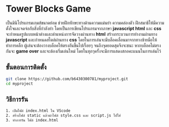 # Tower Blocks Game

เป็นมินิโปรแกรมเกมส์ขนาดย่อม ช่วยฝึกทักษะทางด้านความแม่นยำ ความคล่องตัว ฝึกสมาธิให้มีความตั้งใจและจดจ่อกับสิ่งที่กำลังทำ โดยเป็นการเขียนโปรแกรมจากภาษา **javascript html** และ **css** จะกำหนดรูปแบบหน้าต่างและตำแหน่งการจัดวางผ่านทาง **html** สร้างกระบวนการทำงานผ่านทาง **javascript** และกำหนดสไตล์ผ่านทาง **css** โดยในการเล่นจะมีบล็อคเลื่อนมาจากทางซ้ายมือให้ทำการคลิ้ก ผู้เล่นจะต้องวางบล็อคให้ตรงกันขึ้นไปเรื่อยๆ จนถึงจุดยอดสุดจึงจะชนะ หากบล็อคไม่ตรงกันจะ **game over** และจะต้องเริ่มเล่นใหม่ โดยในทุกๆครั้งจะมีการแสดงสกอคะแนนในการเล่นไว้

## ขั้นตอนการติดตั้ง

```bash
git clone https://github.com/b6430300781/myproject.git
cd myproject
```

## วิธีการรัน

```bash
1. เปิดไฟล์ index.html ใน VScode
2. สร้างไฟล์ static แล้วนำไฟล์ style.css และ script.js ไปใส่
3. ทำการรัน ไฟล์ index.html
```
